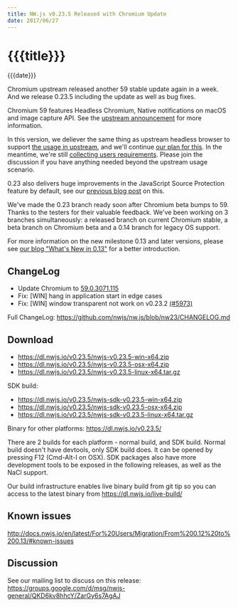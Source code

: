 ```yaml
---
title: NW.js v0.23.5 Released with Chromium Update
date: 2017/06/27
---
```

# {{{title}}}
{{{date}}}

Chromium upstream released another 59 stable update again in a week. And we release 0.23.5 including the update as well as bug fixes.

Chromium 59 features Headless Chromium, Native notifications on macOS and image capture API. See the [upstream announcement](https://developers.google.com/web/updates/2017/05/nic59) for more information.

In this version, we deliever the same thing as upstream headless browser to support [the usage in upstream](https://developers.google.com/web/updates/2017/04/headless-chrome), and we'll continue [our plan for this](https://github.com/nwjs/nw.js/issues/769#issuecomment-294064358). In the meantime, we're still [collecting users requirements](https://github.com/nwjs/nw.js/issues/769#issuecomment-259867271). Please join the discussion if you have anything needed beyond the upstream usage scenario.

0.23 also delivers huge improvements in the JavaScript Source Protection feature by default, see our [previous blog post](https://nwjs.io/blog/js-src-protect-perf/) on this.

We've made the 0.23 branch ready soon after Chromium beta bumps to 59. Thanks to the testers for their valuable feedback. We've been working on 3 branches simultaneously: a released branch on current Chromium stable, a beta branch on Chromium beta and a 0.14 branch for legacy OS support.

For more information on the new milestone 0.13 and later versions, please see [our blog "What's New in 0.13"](/blog/whats-new-in-0.13) for a better introduction.

## ChangeLog

- Update Chromium to [59.0.3071.115](https://chromereleases.googleblog.com/2017/06/stable-channel-update-for-desktop_26.html)
- Fix: [WIN] hang in application start in edge cases
- Fix: [WIN] window transparent not work on v0.23.2 [(#5973)](https://github.com/nwjs/nw.js/issues/5973)

Full ChangeLog: https://github.com/nwjs/nw.js/blob/nw23/CHANGELOG.md

## Download 

* https://dl.nwjs.io/v0.23.5/nwjs-v0.23.5-win-x64.zip 
* https://dl.nwjs.io/v0.23.5/nwjs-v0.23.5-osx-x64.zip 
* https://dl.nwjs.io/v0.23.5/nwjs-v0.23.5-linux-x64.tar.gz 

SDK build: 
* https://dl.nwjs.io/v0.23.5/nwjs-sdk-v0.23.5-win-x64.zip 
* https://dl.nwjs.io/v0.23.5/nwjs-sdk-v0.23.5-osx-x64.zip 
* https://dl.nwjs.io/v0.23.5/nwjs-sdk-v0.23.5-linux-x64.tar.gz 

Binary for other platforms: https://dl.nwjs.io/v0.23.5/ 

There are 2 builds for each platform - normal build, and SDK build. Normal build doesn't have devtools, only SDK build does. lt can be opened by pressing F12 (Cmd-Alt-I on OSX). SDK packages also have more development tools to be exposed in the following releases, as well as the NaCl support.

Our build infrastructure enables live binary build from git tip so you can access to the latest binary from https://dl.nwjs.io/live-build/ 

## Known issues 
 
http://docs.nwjs.io/en/latest/For%20Users/Migration/From%200.12%20to%200.13/#known-issues

## Discussion

See our mailing list to discuss on this release: https://groups.google.com/d/msg/nwjs-general/QKD6kv8hhcY/ZarGy6s7AgAJ
